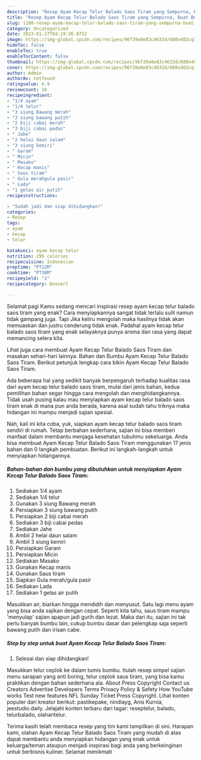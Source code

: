 ```yaml
---
description: "Resep Ayam Kecap Telur Balado Saos Tiram yang Sempurna, Buat Buka Puasa Menggugah Selera"
title: "Resep Ayam Kecap Telur Balado Saos Tiram yang Sempurna, Buat Buka Puasa Menggugah Selera"
slug: 1108-resep-ayam-kecap-telur-balado-saos-tiram-yang-sempurna-buat-buka-puasa-menggugah-selera
category: Uncategorized
date: 2023-01-27T04:19:36.875Z
image: https://img-global.cpcdn.com/recipes/96f39a0e83c4633d/680x482cq70/ayam-kecap-telur-balado-saos-tiram-foto-resep-utama.jpg
hideToc: false
enableToc: true
enableTocContent: false
thumbnail: https://img-global.cpcdn.com/recipes/96f39a0e83c4633d/680x482cq70/ayam-kecap-telur-balado-saos-tiram-foto-resep-utama.jpg
cover: https://img-global.cpcdn.com/recipes/96f39a0e83c4633d/680x482cq70/ayam-kecap-telur-balado-saos-tiram-foto-resep-utama.jpg
author: Admin
authorAv: notfound
ratingvalue: 4.9
reviewcount: 16
recipeingredient:
- "1/4 ayam"
- "1/4 telur"
- "3 siung Bawang merah"
- "3 siung bawang putih"
- "2 biji cabai merah"
- "3 biji cabai pedas"
- " Jahe"
- "2 helai daun salam"
- "3 siung kemiri"
- " Garam"
- " Micin"
- " Masako"
- " Kecap manis"
- " Saus tiram"
- " Gula merahgula pasir"
- " Lada"
- "1 gelas air putih"
recipeinstructions:

- "Sudah jadi dan siap dihidangkan!"
categories:
- Resep
tags:
- ayam
- kecap
- telur

katakunci: ayam kecap telur 
nutrition: 295 calories
recipecuisine: Indonesian
preptime: "PT22M"
cooktime: "PT30M"
recipeyield: "2"
recipecategory: Dessert

---
```



Selamat pagi Kamu sedang mencari inspirasi resep ayam kecap telur balado saos tiram yang enak? Cara menyiapkannya sangat tidak terlalu sulit namun tidak gampang juga. Tapi Jika keliru mengolah maka hasilnya tidak akan memuaskan dan justru cenderung tidak enak. Padahal ayam kecap telur balado saos tiram yang enak selayaknya punya aroma dan rasa yang dapat memancing selera kita.


Lihat juga cara membuat Ayam Kecap Telur Balado Saos Tiram dan masakan sehari-hari lainnya. Bahan dan Bumbu Ayam Kecap Telur Balado Saos Tiram. Berikut petunjuk lengkap cara bikin Ayam Kecap Telur Balado Saos Tiram.

Ada beberapa hal yang sedikit banyak berpengaruh terhadap kualitas rasa dari ayam kecap telur balado saos tiram, mulai dari jenis bahan, kedua pemilihan bahan segar hingga cara mengolah dan menghidangkannya. Tidak usah pusing kalau mau menyiapkan ayam kecap telur balado saos tiram enak di mana pun anda berada, karena asal sudah tahu triknya maka hidangan ini mampu menjadi sajian spesial.


Nah, kali ini kita coba, yuk, siapkan ayam kecap telur balado saos tiram sendiri di rumah. Tetap berbahan sederhana, sajian ini bisa memberi manfaat dalam membantu menjaga kesehatan tubuhmu sekeluarga. Anda bisa membuat Ayam Kecap Telur Balado Saos Tiram menggunakan 17 jenis bahan dan 0 langkah pembuatan. Berikut ini langkah-langkah untuk menyiapkan hidangannya.

<!--inarticleads1-->

##### Bahan-bahan dan bumbu yang dibutuhkan untuk menyiapkan Ayam Kecap Telur Balado Saos Tiram:

1. Sediakan 1/4 ayam
1. Sediakan 1/4 telur
1. Gunakan 3 siung Bawang merah
1. Persiapkan 3 siung bawang putih
1. Persiapkan 2 biji cabai merah
1. Sediakan 3 biji cabai pedas
1. Sediakan  Jahe
1. Ambil 2 helai daun salam
1. Ambil 3 siung kemiri
1. Persiapkan  Garam
1. Persiapkan  Micin
1. Sediakan  Masako
1. Gunakan  Kecap manis
1. Gunakan  Saus tiram
1. Siapkan  Gula merah/gula pasir
1. Sediakan  Lada
1. Sediakan 1 gelas air putih


Masukkan air, biarkan hingga mendidih dan menyusut. Satu lagi menu ayam yang bisa anda sajikan dengan cepat. Seperti kita tahu, saus tiram mampu &#39;menyulap&#39; sajian apapun jadi gurih dan lezat. Maka dari itu, sajian ini tak perlu banyak bumbu lain, cukup bumbu dasar dan pelengkap saja seperti bawang putih dan irisan cabe. 

<!--inarticleads2-->

##### Step by step untuk buat Ayam Kecap Telur Balado Saos Tiram:


1. Selesai dan siap dihidangkan!

Masukkan telur ceplok ke dalam tumis bumbu. Itulah resep simpel sajian menu sarapan yang anti boring, telur ceplok saus tiram, yang bisa kamu praktikan dengan bahan sederhana ala. About Press Copyright Contact us Creators Advertise Developers Terms Privacy Policy &amp; Safety How YouTube works Test new features NFL Sunday Ticket Press Copyright. Lihat konten populer dari kreator berikut: pastikepake, nindiayg, Anis Kurnia, jeestudio.daily. Jelajahi konten terbaru dari tagar: reseptelur, balado, telurbalado, olahantelur. 

Terima kasih telah membaca resep yang tim kami tampilkan di sini. Harapan kami, olahan Ayam Kecap Telur Balado Saos Tiram yang mudah di atas dapat membantu anda menyiapkan hidangan yang enak untuk keluarga/teman ataupun menjadi inspirasi bagi anda yang berkeinginan untuk berbisnis kuliner. Selamat menikmati
